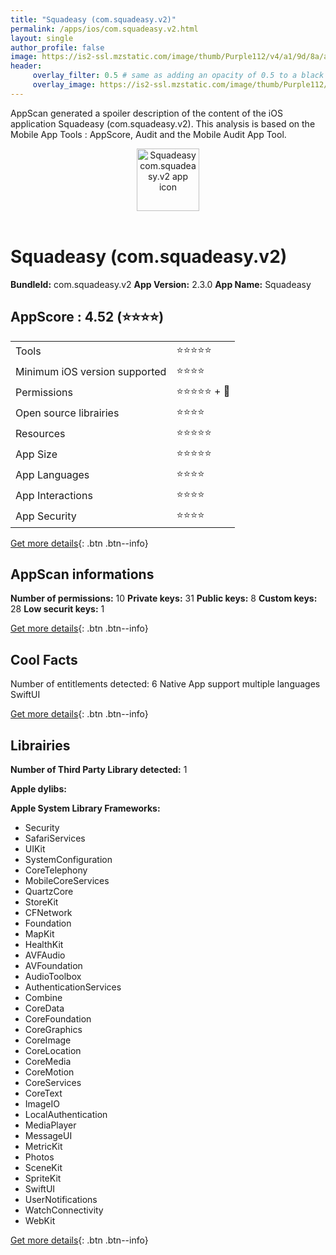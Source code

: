 ```yaml
---
title: "Squadeasy (com.squadeasy.v2)"
permalink: /apps/ios/com.squadeasy.v2.html
layout: single
author_profile: false
image: https://is2-ssl.mzstatic.com/image/thumb/Purple112/v4/a1/9d/8a/a19d8a45-ccdc-b689-61db-3700901fa951/AppIcon-challenge-1x_U007emarketing-0-7-0-85-220.png/512x512bb.jpg
header: 
     overlay_filter: 0.5 # same as adding an opacity of 0.5 to a black background
     overlay_image: https://is2-ssl.mzstatic.com/image/thumb/Purple112/v4/a1/9d/8a/a19d8a45-ccdc-b689-61db-3700901fa951/AppIcon-challenge-1x_U007emarketing-0-7-0-85-220.png/512x512bb.jpg
---
```

AppScan generated a spoiler description of the content of the iOS application Squadeasy (com.squadeasy.v2). This analysis is based on the Mobile App Tools : AppScore, Audit and the Mobile Audit App Tool.

  
  
<div style="text-align: center;"><img src="https://is2-ssl.mzstatic.com/image/thumb/Purple112/v4/a1/9d/8a/a19d8a45-ccdc-b689-61db-3700901fa951/AppIcon-challenge-1x_U007emarketing-0-7-0-85-220.png/512x512bb.jpg" width="100" height="100" alt="Squadeasy com.squadeasy.v2 app icon"></div></br>
  
# Squadeasy (com.squadeasy.v2)

**BundleId:** com.squadeasy.v2
**App Version:** 2.3.0
**App Name:** Squadeasy


## AppScore : 4.52 (⭐️⭐️⭐️⭐️) 

<table>
<tr><td> Tools </td><td> ⭐️⭐️⭐️⭐️⭐️ </td></tr>
<tr><td> Minimum iOS version supported </td><td> ⭐️⭐️⭐️⭐️ </td></tr>
<tr><td> Permissions </td><td> ⭐️⭐️⭐️⭐️⭐️ + 🌟 </td></tr>
<tr><td> Open source librairies </td><td> ⭐️⭐️⭐️⭐️ </td></tr>
<tr><td> Resources </td><td> ⭐️⭐️⭐️⭐️⭐️ </td></tr>
<tr><td> App Size </td><td> ⭐️⭐️⭐️⭐️⭐️ </td></tr>
<tr><td> App Languages </td><td> ⭐️⭐️⭐️⭐️ </td></tr>
<tr><td> App Interactions </td><td> ⭐️⭐️⭐️⭐️ </td></tr>
<tr><td> App Security </td><td> ⭐️⭐️⭐️⭐️ </td></tr>
</table>

[Get more details](/pricing.html){: .btn .btn--info}  
  
## AppScan informations 

**Number of permissions:** 10
**Private keys:** 31
**Public keys:** 8
**Custom keys:** 28
**Low securit keys:** 1
  
[Get more details](/pricing.html){: .btn .btn--info}

## Cool Facts

Number of entitlements detected: 6
Native App
support multiple languages
SwiftUI
  
[Get more details](/pricing.html){: .btn .btn--info}

## Librairies 
**Number of Third Party Library detected:** 1

**Apple dylibs:**


**Apple System Library Frameworks:**
- Security
- SafariServices
- UIKit
- SystemConfiguration
- CoreTelephony
- MobileCoreServices
- QuartzCore
- StoreKit
- CFNetwork
- Foundation
- MapKit
- HealthKit
- AVFAudio
- AVFoundation
- AudioToolbox
- AuthenticationServices
- Combine
- CoreData
- CoreFoundation
- CoreGraphics
- CoreImage
- CoreLocation
- CoreMedia
- CoreMotion
- CoreServices
- CoreText
- ImageIO
- LocalAuthentication
- MediaPlayer
- MessageUI
- MetricKit
- Photos
- SceneKit
- SpriteKit
- SwiftUI
- UserNotifications
- WatchConnectivity
- WebKit


  
[Get more details](/pricing.html){: .btn .btn--info}


